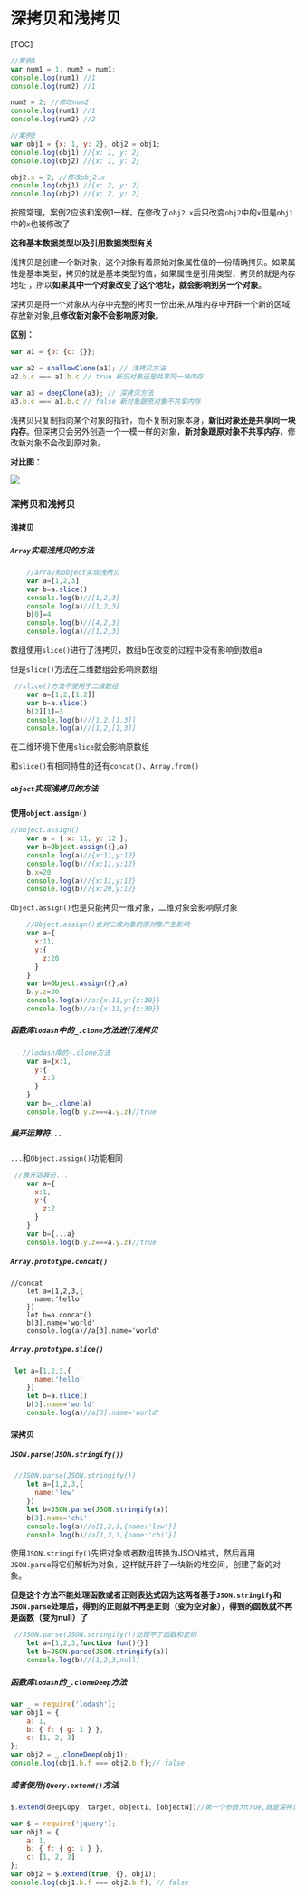 # 深拷贝和浅拷贝



[TOC]

```js
//案例1
var num1 = 1, num2 = num1;
console.log(num1) //1
console.log(num2) //1

num2 = 2; //修改num2
console.log(num1) //1
console.log(num2) //2

//案例2
var obj1 = {x: 1, y: 2}, obj2 = obj1;
console.log(obj1) //{x: 1, y: 2}
console.log(obj2) //{x: 1, y: 2}

obj2.x = 2; //修改obj2.x
console.log(obj1) //{x: 2, y: 2}
console.log(obj2) //{x: 2, y: 2}
```

按照常理，案例2应该和案例1一样，在修改了`obj2.x`后只改变`obj2`中的`x`但是`obj1`中的`x`也被修改了

**这和基本数据类型以及引用数据类型有关**

浅拷贝是创建一个新对象，这个对象有着原始对象属性值的一份精确拷贝。如果属性是基本类型，拷贝的就是基本类型的值，如果属性是引用类型，拷贝的就是内存地址 ，所以**如果其中一个对象改变了这个地址，就会影响到另一个对象**。

深拷贝是将一个对象从内存中完整的拷贝一份出来,从堆内存中开辟一个新的区域存放新对象,且**修改新对象不会影响原对象**。

**区别：**

```js
var a1 = {b: {c: {}};

var a2 = shallowClone(a1); // 浅拷贝方法
a2.b.c === a1.b.c // true 新旧对象还是共享同一块内存

var a3 = deepClone(a3); // 深拷贝方法
a3.b.c === a1.b.c // false 新对象跟原对象不共享内存
```

浅拷贝只复制指向某个对象的指针，而不复制对象本身，**新旧对象还是共享同一块内存**。但深拷贝会另外创造一个一模一样的对象，**新对象跟原对象不共享内存**，修改新对象不会改到原对象。

**对比图：**

![](./../src/%E6%B7%B1%E6%8B%B7%E8%B4%9D%E5%92%8C%E6%B5%85%E6%8B%B7%E8%B4%9D.png)

### 深拷贝和浅拷贝

#### 浅拷贝

##### **`Array`实现浅拷贝的方法**

```js
    //array和object实现浅拷贝
    var a=[1,2,3]
    var b=a.slice()
    console.log(b)//[1,2,3]
    console.log(a)//[1,2,3]
    b[0]=4
    console.log(b)//[4,2,3]
    console.log(a)//[1,2,3]
```

数组使用`slice()`进行了浅拷贝，数组b在改变的过程中没有影响到数组a

但是`slice()`方法在二维数组会影响原数组

```js
 //slice()方法不使用于二维数组
    var a=[1,2,[1,2]]
    var b=a.slice()
    b[2][1]=3
    console.log(b)//[1,2,[1,3]]
    console.log(a)//[1,2,[1,3]]
```

在二维环境下使用`slice`就会影响原数组

和`slice()`有相同特性的还有`concat()`、`Array.from() `

##### **`object`实现浅拷贝的方法**

**使用`object.assign()`**

```js
//object.assign()
    var a = { x: 11, y: 12 };
    var b=Object.assign({},a)
    console.log(a)//{x:11,y:12}
    console.log(b)//{x:11,y:12}
    b.x=20
    console.log(a)//{x:11,y:12}
    console.log(b)//{x:20,y:12}
```

`Object.assign()`也是只能拷贝一维对象，二维对象会影响原对象

```js
    //Object.assign()会对二维对象的原对象产生影响
    var a={
      x:11,
      y:{
        z:20
      }
    }
    var b=Object.assign({},a)
    b.y.z=30
    console.log(a)//a:{x:11,y:{z:30}}
    console.log(b)//a:{x:11,y:{z:30}}
```

##### 函数库`lodash`中的`_.clone`方法进行浅拷贝

```js
   //lodash库的-.clone方法
    var a={x:1,
      y:{
        z:3
      }
    }
    var b=_.clone(a)
    console.log(b.y.z===a.y.z)//true
```

##### 展开运算符`...`

`...`和`Object.assign()`功能相同

```js
 //展开运算符...
    var a={
      x:1,
      y:{
        z:2
      }
    }
    var b={...a}
    console.log(b.y.z===a.y.z)//true
```

##### `Array.prototype.concat()`

```
//concat
    let a=[1,2,3,{
      name:'hello'
    }]
    let b=a.concat()
    b[3].name='world'
    console.log(a)//a[3].name='world'
```

##### `Array.prototype.slice()`

```js
 let a=[1,2,3,{
      name:'hello'
    }]
    let b=a.slice()
    b[3].name='world'
    console.log(a)//a[3].name='world'
```

#### 深拷贝

##### `JSON.parse(JSON.stringify())`

```js
 //JSON.parse(JSON.stringify())
    let a=[1,2,3,{
      name:'lew'
    }]
    let b=JSON.parse(JSON.stringify(a))
    b[3].name='chi'
    console.log(a)//a[1,2,3,{name:'lew'}]
    console.log(b)//a[1,2,3,{name:'chi'}]
```

使用`JSON.stringify()`先把对象或者数组转换为JSON格式，然后再用`JSON.parse`将它们解析为对象，这样就开辟了一块新的堆空间，创建了新的对象。

**但是这个方法不能处理函数或者正则表达式因为这两者基于`JSON.stringify`和`JSON.parse`处理后，得到的正则就不再是正则（变为空对象），得到的函数就不再是函数（变为null）了**

```js
 //JSON.parse(JSON.stringify())处理不了函数和正则
    let a=[1,2,3,function fun(){}]
    let b=JSON.parse(JSON.stringify(a))
    console.log(b)//[1,2,3,null]
```

##### 函数库`lodash`的`_.cloneDeep`方法

```js
var _ = require('lodash');
var obj1 = {
    a: 1,
    b: { f: { g: 1 } },
    c: [1, 2, 3]
};
var obj2 = _.cloneDeep(obj1);
console.log(obj1.b.f === obj2.b.f);// false
```

##### 或者使用`jQuery.extend()`方法

```js
$.extend(deepCopy, target, object1, [objectN])//第一个参数为true,就是深拷贝
```

```js
var $ = require('jquery');
var obj1 = {
    a: 1,
    b: { f: { g: 1 } },
    c: [1, 2, 3]
};
var obj2 = $.extend(true, {}, obj1);
console.log(obj1.b.f === obj2.b.f); // false
```

